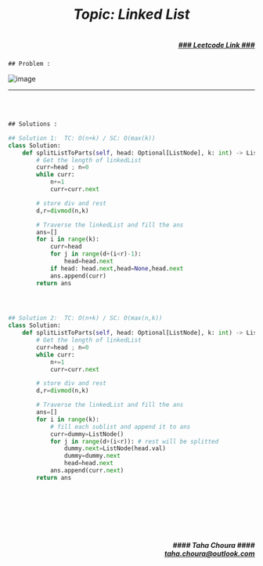 <h1 align="center";"><em> Topic: Linked List</em></h1>
<h5 align="right"> <br/><a align="right" width="80" href="https://leetcode.com/problems/split-linked-list-in-parts/" target="_blank"><ins>### Leetcode Link ###</ins></a></h5>     
                                                                                                                                 
```diff
## Problem : 
```
                                                                                                                    
![image](https://user-images.githubusercontent.com/11164303/170768852-f761a8dd-e05a-4142-aafe-04dc60faf446.png)




-------                    

<br/><br/>
 
```diff
## Solutions :
```                      
                         
```python
## Solution 1:  TC: O(n+k) / SC: O(max(k))    
class Solution:
    def splitListToParts(self, head: Optional[ListNode], k: int) -> List[Optional[ListNode]]:
        # Get the length of linkedList
        curr=head ; n=0
        while curr:
            n+=1
            curr=curr.next

        # store div and rest
        d,r=divmod(n,k)

        # Traverse the linkedList and fill the ans
        ans=[]
        for i in range(k):
            curr=head
            for j in range(d+(i<r)-1):
                head=head.next
            if head: head.next,head=None,head.next
            ans.append(curr)
        return ans                                                                                                                                    



                                                                                                                                    
## Solution 2:  TC: O(n+k) / SC: O(max(n,k))    
class Solution:
    def splitListToParts(self, head: Optional[ListNode], k: int) -> List[Optional[ListNode]]:
        # Get the length of linkedList
        curr=head ; n=0
        while curr:
            n+=1
            curr=curr.next

        # store div and rest
        d,r=divmod(n,k)

        # Traverse the linkedList and fill the ans
        ans=[]
        for i in range(k):
            # fill each sublist and append it to ans
            curr=dummy=ListNode()
            for j in range(d+(i<r)): # rest will be splitted
                dummy.next=ListNode(head.val)
                dummy=dummy.next
                head=head.next
            ans.append(curr.next)
        return ans




                                                                                                                        
```
<br/>            
<h5 align="right" margin-right:12px>#### Taha Choura ####<br/><a align="right" width="70" href="#">taha.choura@outlook.com</a></h5> 

